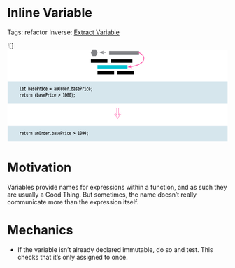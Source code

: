 # Inline Variable

Tags: refactor
Inverse: [Extract Variable](../Extract%20Variable/Extract%20Variable.md)

![]![](img.png)

# Motivation

Variables provide names for expressions within a function, and as such they are usually a Good Thing. But sometimes, the name doesn’t really communicate more than the expression itself.

# Mechanics

- If the variable isn’t already declared immutable, do so and test. This checks that it’s only assigned to once.